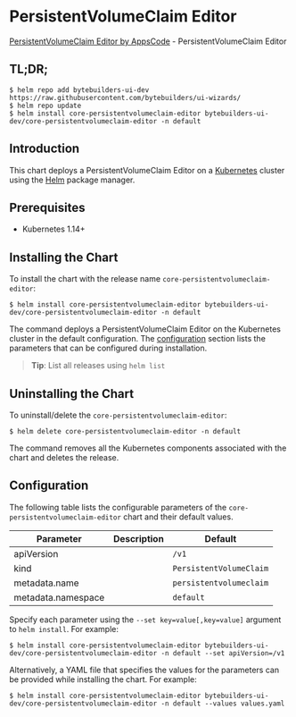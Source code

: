 # PersistentVolumeClaim Editor

[PersistentVolumeClaim Editor by AppsCode](https://byte.builders) - PersistentVolumeClaim Editor

## TL;DR;

```console
$ helm repo add bytebuilders-ui-dev https://raw.githubusercontent.com/bytebuilders/ui-wizards/
$ helm repo update
$ helm install core-persistentvolumeclaim-editor bytebuilders-ui-dev/core-persistentvolumeclaim-editor -n default
```

## Introduction

This chart deploys a PersistentVolumeClaim Editor on a [Kubernetes](http://kubernetes.io) cluster using the [Helm](https://helm.sh) package manager.

## Prerequisites

- Kubernetes 1.14+

## Installing the Chart

To install the chart with the release name `core-persistentvolumeclaim-editor`:

```console
$ helm install core-persistentvolumeclaim-editor bytebuilders-ui-dev/core-persistentvolumeclaim-editor -n default
```

The command deploys a PersistentVolumeClaim Editor on the Kubernetes cluster in the default configuration. The [configuration](#configuration) section lists the parameters that can be configured during installation.

> **Tip**: List all releases using `helm list`

## Uninstalling the Chart

To uninstall/delete the `core-persistentvolumeclaim-editor`:

```console
$ helm delete core-persistentvolumeclaim-editor -n default
```

The command removes all the Kubernetes components associated with the chart and deletes the release.

## Configuration

The following table lists the configurable parameters of the `core-persistentvolumeclaim-editor` chart and their default values.

|     Parameter      | Description |         Default         |
|--------------------|-------------|-------------------------|
| apiVersion         |             | `/v1`                   |
| kind               |             | `PersistentVolumeClaim` |
| metadata.name      |             | `persistentvolumeclaim` |
| metadata.namespace |             | `default`               |


Specify each parameter using the `--set key=value[,key=value]` argument to `helm install`. For example:

```console
$ helm install core-persistentvolumeclaim-editor bytebuilders-ui-dev/core-persistentvolumeclaim-editor -n default --set apiVersion=/v1
```

Alternatively, a YAML file that specifies the values for the parameters can be provided while
installing the chart. For example:

```console
$ helm install core-persistentvolumeclaim-editor bytebuilders-ui-dev/core-persistentvolumeclaim-editor -n default --values values.yaml
```
